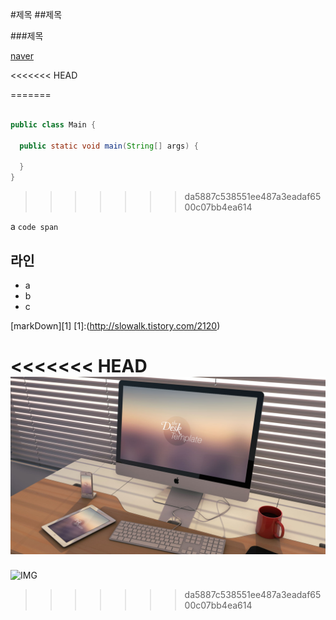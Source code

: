 #제목
##제목

###제목

[naver](http://www.naver.com)


<<<<<<< HEAD

=======
```java

public class Main {

  public static void main(String[] args) {
   
  }
}

```
>>>>>>> da5887c538551ee487a3eadaf6500c07bb4ea614

a `code span`

라인
---
- a
- b
- c


[markDown][1]
[1]:(http://slowalk.tistory.com/2120)


<<<<<<< HEAD
![IMG](images/Workspace-Template.jpg)
=======
![IMG](imagegs/Workspace-Template.jpg)
>>>>>>> da5887c538551ee487a3eadaf6500c07bb4ea614
